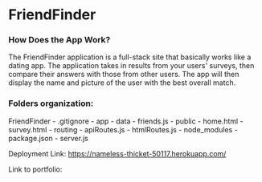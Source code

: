 # FriendFinder

### How Does the App Work?

The FriendFinder application is a full-stack site that basically works like a dating app. The application takes in results from your users' surveys, then compare their answers with those from other users. The app will then display the name and picture of the user with the best overall match.

### Folders organization:

  FriendFinder
    - .gitignore
    - app
      - data
        - friends.js
      - public
        - home.html
        - survey.html
      - routing
        - apiRoutes.js
        - htmlRoutes.js
    - node_modules
    - package.json
    - server.js

Deployment Link: https://nameless-thicket-50117.herokuapp.com/ 

Link to portfolio: 



